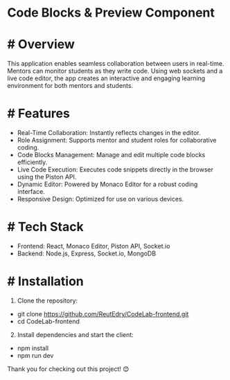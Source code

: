 # Code Blocks & Preview Component

 
 # # Overview

This application enables seamless collaboration between users in real-time. Mentors can monitor students as they write code. Using web sockets and a live code editor, the app creates an interactive and engaging learning environment for both mentors and students.

 # # Features

* Real-Time Collaboration: Instantly reflects changes in the editor.
* Role Assignment: Supports mentor and student roles for collaborative coding.
* Code Blocks Management: Manage and edit multiple code blocks efficiently.
* Live Code Execution: Executes code snippets directly in the browser using the Piston API.
* Dynamic Editor: Powered by Monaco Editor for a robust coding interface.
* Responsive Design: Optimized for use on various devices.

 # # Tech Stack

* Frontend: React, Monaco Editor, Piston API, Socket.io
* Backend: Node.js, Express, Socket.io, MongoDB

 # # Installation

1. Clone the repository:
  * git clone https://github.com/ReutEdry/CodeLab-frontend.git
  * cd CodeLab-frontend
2. Install dependencies and start the client:
  * npm install
  * npm run dev

Thank you for checking out this project! 😊
